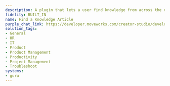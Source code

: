 ```yaml
---
description: A plugin that lets a user find knowledge from across the organization.
fidelity: BUILT_IN
name: Find a Knowledge Article
purple_chat_link: https://developer.moveworks.com/creator-studio/developer-tools/purple-chat/?conversation=%7B%22startTimestamp%22%3A%2211%3A43+AM%22%2C%22messages%22%3A%5B%7B%22role%22%3A%22user%22%2C%22parts%22%3A%5B%7B%22richText%22%3A%22%3Cp%3EHey%2C+I+need+information+on+our+company%E2%80%99s+remote+work+policy%3C%2Fp%3E%22%7D%5D%7D%2C%7B%22role%22%3A%22assistant%22%2C%22parts%22%3A%5B%7B%22richText%22%3A%22%3Cp%3EI+found+a+document+titled+%3Cstrong%3E%27Remote+Work+Policy+2025%27%3C%2Fstrong%3E+in+our+Guru+knowledge+base.+Here%E2%80%99s+a+quick+summary%3A%3C%2Fp%3E%5Cn%3Cul%3E%5Cn++%3Cli%3ERemote+work+is+allowed+up+to+%3Cstrong%3E3+days+a+week%3C%2Fstrong%3E+for+eligible+employees.%3C%2Fli%3E%5Cn++%3Cli%3EEmployees+must+have+manager+approval+for+full-time+remote+work.%3C%2Fli%3E%5Cn++%3Cli%3ECompany-provided+laptops+must+be+used+for+security+compliance.%3C%2Fli%3E%5Cn%3C%2Ful%3E%22%7D%5D%7D%5D%7D
solution_tags:
- General
- HR
- IT
- Product
- Product Management
- Productivity
- Project Management
- Troubleshoot
systems:
- guru
---
```

